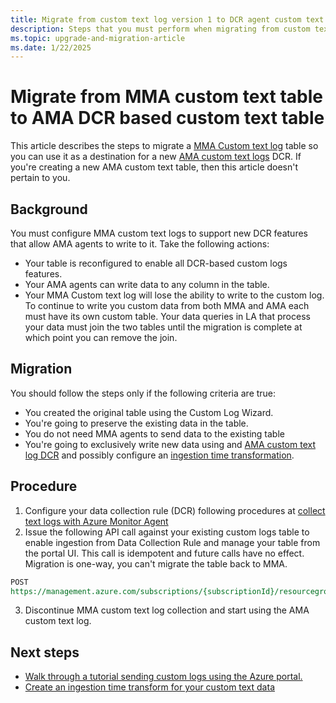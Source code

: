 ```yaml
---
title: Migrate from custom text log version 1 to DCR agent custom text logs.
description: Steps that you must perform when migrating from custom text log v1 to DCR based AMA custom text logs.
ms.topic: upgrade-and-migration-article
ms.date: 1/22/2025
---
```


# Migrate from MMA custom text table to AMA DCR based custom text table
This article describes the steps to migrate a [MMA Custom text log](data-sources-custom-logs.md) table so you can use it as a destination for a new [AMA custom text logs](data-collection-log-text.md) DCR. If you're creating a new AMA custom text table, then this article doesn't pertain to you.

## Background
You must configure MMA custom text logs to support new DCR features that allow AMA agents to write to it. Take the following actions:
- Your table is reconfigured to enable all DCR-based custom logs features.
- Your AMA agents can write data to any column in the table. 
- Your MMA Custom text log will lose the ability to write to the custom log.
To continue to write you custom data from both MMA and AMA each must have its own custom table. Your data queries in LA that process your data must join the two tables until the migration is complete at which point you can remove the join. 
  
## Migration
You should follow the steps only if the following criteria are true:  
- You created the original table using the Custom Log Wizard.
- You're going to preserve the existing data in the table.
- You do not need MMA agents to send data to the existing table
- You're going to exclusively write new data using and [AMA custom text log DCR](data-collection-log-text.md) and possibly configure an [ingestion time transformation](azure-monitor-agent-transformation.md).

## Procedure
1. Configure your data collection rule (DCR) following procedures at [collect text logs with Azure Monitor Agent](data-collection-log-text.md) 
2. Issue the following API call against your existing custom logs table to enable ingestion from Data Collection Rule and manage your table from the portal UI. This call is idempotent and future calls have no effect. Migration is one-way, you can't migrate the table back to MMA. 

```rest
POST
https://management.azure.com/subscriptions/{subscriptionId}/resourcegroups/{resourceGroupName}/providers/Microsoft.OperationalInsights/workspaces/{workspaceName}/tables/{tableName}/migrate?api-version=2021-12-01-preview
```
3. Discontinue MMA custom text log collection and start using the AMA custom text log.

## Next steps
- [Walk through a tutorial sending custom logs using the Azure portal.](data-collection-log-text.md)
- [Create an ingestion time transform for your custom text data](azure-monitor-agent-transformation.md)

